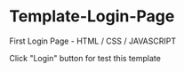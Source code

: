 # Template-Login-Page
First Login Page - HTML / CSS / JAVASCRIPT

Click "Login" button for test this template 
